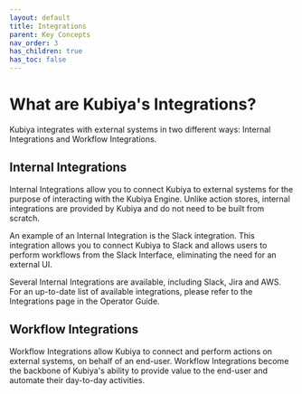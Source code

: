 ```yaml
---
layout: default
title: Integrations
parent: Key Concepts
nav_order: 3
has_children: true
has_toc: false
---
```

# What are Kubiya's Integrations?

Kubiya integrates with external systems in two different ways: Internal Integrations and Workflow Integrations.

## Internal Integrations
Internal Integrations allow you to connect Kubiya to external systems for the purpose of interacting with the Kubiya Engine. Unlike action stores, internal integrations are provided by Kubiya and do not need to be built from scratch.

An example of an Internal Integration is the Slack integration. This integration allows you to connect Kubiya to Slack and allows users to perform workflows from the Slack Interface, eliminating the need for an external UI.

Several Internal Integrations are available, including Slack, Jira and AWS.  For an up-to-date list of available integrations, please refer to the Integrations page in the Operator Guide.

## Workflow Integrations
Workflow Integrations allow Kubiya to connect and perform actions on external systems, on behalf of an end-user.  Workflow Integrations become the backbone of Kubiya's ability to provide value to the end-user and automate their day-to-day activities.